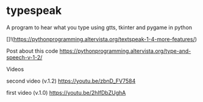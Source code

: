# typespeak
A program to hear what you type using gtts, tkinter and pygame in python

[]!(https://pythonprogramming.altervista.org/textspeak-1-4-more-features/)

Post about this code
https://pythonprogramming.altervista.org/type-and-speech-v-1-2/

Videos

second video (v.1.2)
https://youtu.be/zbnD_FV7584

first video (v.1.0)
https://youtu.be/2hIfDbZUghA